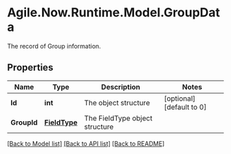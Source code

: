 # Agile.Now.Runtime.Model.GroupData
The record of Group information.

## Properties

Name | Type | Description | Notes
------------ | ------------- | ------------- | -------------
**Id** | **int** | The  object structure | [optional] [default to 0]
**GroupId** | [**FieldType**](FieldType.md) | The FieldType object structure | 

[[Back to Model list]](../../README.md#documentation-for-models) [[Back to API list]](../../README.md#documentation-for-api-endpoints) [[Back to README]](../../README.md)

